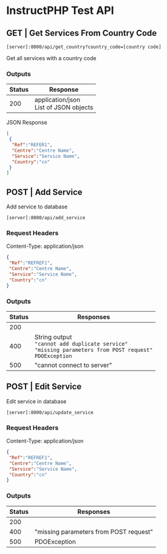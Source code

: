 # InstructPHP Test API

## GET | Get Services From Country Code

```
[server]:8000/api/get_country?country_code=[country code]
```
 
Get all services with a country code

### Outputs

| Status | Response |
| --- | --- |
| 200 | application/json <br> List of JSON objects <br> |

JSON Response
``` json
[
 {
  "Ref":"REFER1",
  "Centre":"Centre Name",
  "Service":"Service Name",
  "Country":"cn"
 }
]
 ```

## POST | Add Service

Add service to database

```
[server]:8000/api/add_service
```

### Request Headers

Content-Type: application/json

```json
{
 "Ref":"REFREF1",
 "Centre":"Centre Name",
 "Service":"Service Name",
 "Country":"cn"
}
```


### Outputs

| Status | Responses |
| --- | --- |
| 200 | |
| 400 | String output <br> `"cannot add duplicate service"` <br> `"missing parameters from POST request"` <br> `PDOException `|
| 500 | "cannot connect to server" |

## POST | Edit Service

Edit service in database

```
[server]:8000/api/update_service
```

### Request Headers

Content-Type: application/json

```json
{
 "Ref":"REFREF1",
 "Centre":"Centre Name",
 "Service":"Service Name",
 "Country":"cn"
}
```


### Outputs

| Status | Responses |
| --- | --- |
| 200 | |
| 400 |  "missing parameters from POST request" |
| 500 | PDOException |

